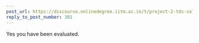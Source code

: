 ```yaml
---
post_url: https://discourse.onlinedegree.iitm.ac.in/t/project-2-tds-solver-discussion-thread/169029/382
reply_to_post_number: 381
---
```

Yes you have been evaluated.